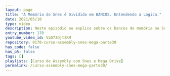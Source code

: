 ```yaml
---
layout: page
title: "A Memória do Snes é Dividida em BANCOS. Entendendo a Lógica."
date: 2021/05/10
type: video
description: Neste episódio eu explico sobre os bancos de memória no Snes. Os bancos de memória possuem 64KiB de tamanho, e existem 256 bancos no Snes, indo do banco 0x00 até o banco 0xff.
entry_number: 170
youtube_video_id: VaD73Djt3RM
repository: 0170-curso-assembly-snes-mega-parte30
has_code: false
has_p5: false
tags: []
playlists: [Curso de Assembly com Snes e Mega Drive]
permalink: /curso-assembly-snes-mega-parte30/
---
```

